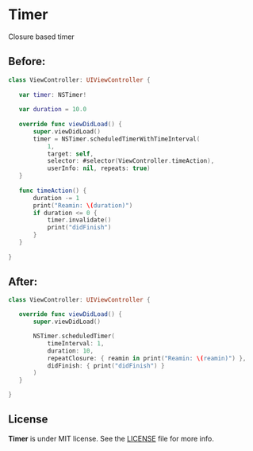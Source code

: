 # Timer
Closure based timer

Before:
------

 ```swift
class ViewController: UIViewController {
    
    var timer: NSTimer!
    
    var duration = 10.0
    
    override func viewDidLoad() {
        super.viewDidLoad()
        timer = NSTimer.scheduledTimerWithTimeInterval(
            1,
            target: self,
            selector: #selector(ViewController.timeAction),
            userInfo: nil, repeats: true)
    }
    
    func timeAction() {
        duration -= 1
        print("Reamin: \(duration)")
        if duration <= 0 {
            timer.invalidate()
            print("didFinish")
        }
    }
    
}


 ```
After:
------

 ```swift
 class ViewController: UIViewController {

    override func viewDidLoad() {
        super.viewDidLoad()

        NSTimer.scheduledTimer(
            timeInterval: 1,
            duration: 10,
            repeatClosure: { reamin in print("Reamin: \(reamin)") },
            didFinish: { print("didFinish") }
        )
    }

}

 ```

License
-------

**Timer** is under MIT license. See the [LICENSE](LICENSE) file for more info.
 


